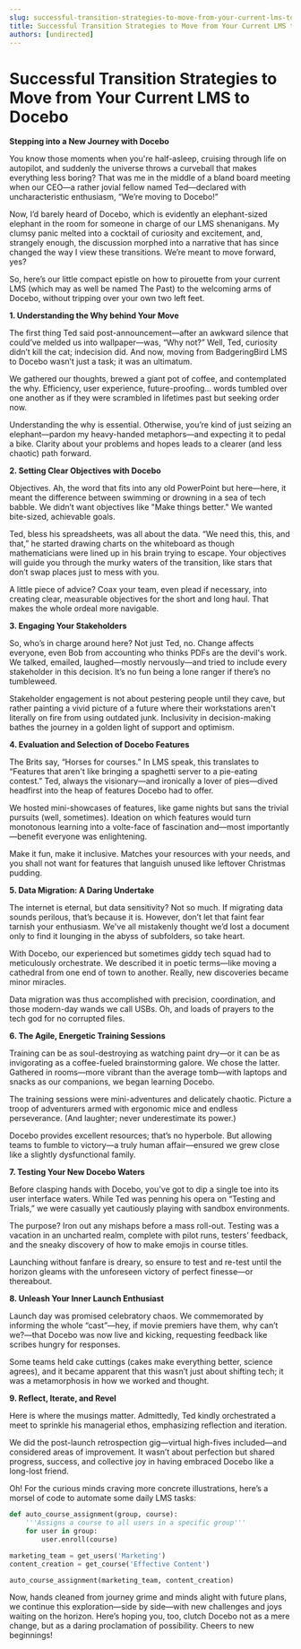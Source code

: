 ```yaml
---
slug: successful-transition-strategies-to-move-from-your-current-lms-to-docebo
title: Successful Transition Strategies to Move from Your Current LMS to Docebo
authors: [undirected]
---
```



# Successful Transition Strategies to Move from Your Current LMS to Docebo

**Stepping into a New Journey with Docebo**

You know those moments when you're half-asleep, cruising through life on autopilot, and suddenly the universe throws a curveball that makes everything less boring? That was me in the middle of a bland board meeting when our CEO—a rather jovial fellow named Ted—declared with uncharacteristic enthusiasm, “We’re moving to Docebo!” 

Now, I’d barely heard of Docebo, which is evidently an elephant-sized elephant in the room for someone in charge of our LMS shenanigans. My clumsy panic melted into a cocktail of curiosity and excitement, and, strangely enough, the discussion morphed into a narrative that has since changed the way I view these transitions. We’re meant to move forward, yes? 

So, here’s our little compact epistle on how to pirouette from your current LMS (which may as well be named The Past) to the welcoming arms of Docebo, without tripping over your own two left feet.

**1. Understanding the Why behind Your Move**

The first thing Ted said post-announcement—after an awkward silence that could’ve melded us into wallpaper—was, “Why not?” Well, Ted, curiosity didn’t kill the cat; indecision did. And now, moving from BadgeringBird LMS to Docebo wasn’t just a task; it was an ultimatum.

We gathered our thoughts, brewed a giant pot of coffee, and contemplated the why. Efficiency, user experience, future-proofing... words tumbled over one another as if they were scrambled in lifetimes past but seeking order now. 

Understanding the why is essential. Otherwise, you’re kind of just seizing an elephant—pardon my heavy-handed metaphors—and expecting it to pedal a bike. Clarity about your problems and hopes leads to a clearer (and less chaotic) path forward.

**2. Setting Clear Objectives with Docebo**

Objectives. Ah, the word that fits into any old PowerPoint but here—here, it meant the difference between swimming or drowning in a sea of tech babble. We didn’t want objectives like "Make things better." We wanted bite-sized, achievable goals.

Ted, bless his spreadsheets, was all about the data. “We need this, this, and that,” he started drawing charts on the whiteboard as though mathematicians were lined up in his brain trying to escape. Your objectives will guide you through the murky waters of the transition, like stars that don’t swap places just to mess with you. 

A little piece of advice? Coax your team, even plead if necessary, into creating clear, measurable objectives for the short and long haul. That makes the whole ordeal more navigable.

**3. Engaging Your Stakeholders**

So, who’s in charge around here? Not just Ted, no. Change affects everyone, even Bob from accounting who thinks PDFs are the devil's work. We talked, emailed, laughed—mostly nervously—and tried to include every stakeholder in this decision. It’s no fun being a lone ranger if there’s no tumbleweed.

Stakeholder engagement is not about pestering people until they cave, but rather painting a vivid picture of a future where their workstations aren't literally on fire from using outdated junk. Inclusivity in decision-making bathes the journey in a golden light of support and optimism.

**4. Evaluation and Selection of Docebo Features**

The Brits say, “Horses for courses.” In LMS speak, this translates to “Features that aren't like bringing a spaghetti server to a pie-eating contest.” Ted, always the visionary—and ironically a lover of pies—dived headfirst into the heap of features Docebo had to offer.

We hosted mini-showcases of features, like game nights but sans the trivial pursuits (well, sometimes). Ideation on which features would turn monotonous learning into a volte-face of fascination and—most importantly—benefit everyone was enlightening. 

Make it fun, make it inclusive. Matches your resources with your needs, and you shall not want for features that languish unused like leftover Christmas pudding.

**5. Data Migration: A Daring Undertake**

The internet is eternal, but data sensitivity? Not so much. If migrating data sounds perilous, that’s because it is. However, don’t let that faint fear tarnish your enthusiasm. We've all mistakenly thought we’d lost a document only to find it lounging in the abyss of subfolders, so take heart.

With Docebo, our experienced but sometimes giddy tech squad had to meticulously orchestrate. We described it in poetic terms—like moving a cathedral from one end of town to another. Really, new discoveries became minor miracles.

Data migration was thus accomplished with precision, coordination, and those modern-day wands we call USBs. Oh, and loads of prayers to the tech god for no corrupted files.

**6. The Agile, Energetic Training Sessions**

Training can be as soul-destroying as watching paint dry—or it can be as invigorating as a coffee-fueled brainstorming galore. We chose the latter. Gathered in rooms—more vibrant than the average tomb—with laptops and snacks as our companions, we began learning Docebo.

The training sessions were mini-adventures and delicately chaotic. Picture a troop of adventurers armed with ergonomic mice and endless perseverance. (And laughter; never underestimate its power.)

Docebo provides excellent resources; that’s no hyperbole. But allowing teams to fumble to victory—a truly human affair—ensured we grew close like a slightly dysfunctional family. 

**7. Testing Your New Docebo Waters**

Before clasping hands with Docebo, you've got to dip a single toe into its user interface waters. While Ted was penning his opera on “Testing and Trials,” we were casually yet cautiously playing with sandbox environments.

The purpose? Iron out any mishaps before a mass roll-out. Testing was a vacation in an uncharted realm, complete with pilot runs, testers’ feedback, and the sneaky discovery of how to make emojis in course titles.

Launching without fanfare is dreary, so ensure to test and re-test until the horizon gleams with the unforeseen victory of perfect finesse—or thereabout.

**8. Unleash Your Inner Launch Enthusiast**

Launch day was promised celebratory chaos. We commemorated by informing the whole “cast”—hey, if movie premiers have them, why can’t we?—that Docebo was now live and kicking, requesting feedback like scribes hungry for responses.

Some teams held cake cuttings (cakes make everything better, science agrees), and it became apparent that this wasn’t just about shifting tech; it was a metamorphosis in how we worked and thought.

**9. Reflect, Iterate, and Revel**

Here is where the musings matter. Admittedly, Ted kindly orchestrated a meet to sprinkle his managerial ethos, emphasizing reflection and iteration.

We did the post-launch retrospection gig—virtual high-fives included—and considered areas of improvement. It wasn’t about perfection but shared progress, success, and collective joy in having embraced Docebo like a long-lost friend.

Oh! For the curious minds craving more concrete illustrations, here’s a morsel of code to automate some daily LMS tasks:

```python
def auto_course_assignment(group, course):
    '''Assigns a course to all users in a specific group'''
    for user in group:
        user.enroll(course)

marketing_team = get_users('Marketing')
content_creation = get_course('Effective Content')

auto_course_assignment(marketing_team, content_creation)
```

Now, hands cleaned from journey grime and minds alight with future plans, we continue this exploration—side by side—with new challenges and joys waiting on the horizon. Here’s hoping you, too, clutch Docebo not as a mere change, but as a daring proclamation of possibility. Cheers to new beginnings!
```
